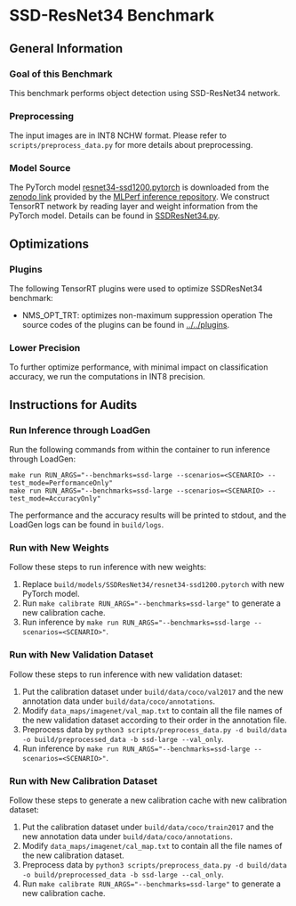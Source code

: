 # SSD-ResNet34 Benchmark

## General Information

### Goal of this Benchmark

This benchmark performs object detection using SSD-ResNet34 network.

### Preprocessing

The input images are in INT8 NCHW format. Please refer to `scripts/preprocess_data.py` for more details about preprocessing.

### Model Source

The PyTorch model [resnet34-ssd1200.pytorch](resnet34-ssd1200.pytorch) is downloaded from the [zenodo link](https://zenodo.org/record/3236545/files/resnet34-ssd1200.pytorch) provided by the [MLPerf inference repository](https://github.com/mlperf/inference/tree/master/v0.5/classification_and_detection). We construct TensorRT network by reading layer and weight information from the PyTorch model. Details can be found in [SSDResNet34.py](SSDResNet34.py).

## Optimizations

### Plugins

The following TensorRT plugins were used to optimize SSDResNet34 benchmark:
- NMS_OPT_TRT: optimizes non-maximum suppression operation
The source codes of the plugins can be found in [../../plugins](../../plugins).

### Lower Precision

To further optimize performance, with minimal impact on classification accuracy, we run the computations in INT8 precision.

## Instructions for Audits

### Run Inference through LoadGen

Run the following commands from within the container to run inference through LoadGen:

```
make run RUN_ARGS="--benchmarks=ssd-large --scenarios=<SCENARIO> --test_mode=PerformanceOnly"
make run RUN_ARGS="--benchmarks=ssd-large --scenarios=<SCENARIO> --test_mode=AccuracyOnly"
```

The performance and the accuracy results will be printed to stdout, and the LoadGen logs can be found in `build/logs`.

### Run with New Weights

Follow these steps to run inference with new weights:

1. Replace `build/models/SSDResNet34/resnet34-ssd1200.pytorch` with new PyTorch model.
2. Run `make calibrate RUN_ARGS="--benchmarks=ssd-large"` to generate a new calibration cache.
3. Run inference by `make run RUN_ARGS="--benchmarks=ssd-large --scenarios=<SCENARIO>"`.

### Run with New Validation Dataset

Follow these steps to run inference with new validation dataset:

1. Put the calibration dataset under `build/data/coco/val2017` and the new annotation data under `build/data/coco/annotations`.
2. Modify `data_maps/imagenet/val_map.txt` to contain all the file names of the new validation dataset according to their order in the annotation file.
3. Preprocess data by `python3 scripts/preprocess_data.py -d build/data -o build/preprocessed_data -b ssd-large --val_only`.
4. Run inference by `make run RUN_ARGS="--benchmarks=ssd-large --scenarios=<SCENARIO>"`.

### Run with New Calibration Dataset

Follow these steps to generate a new calibration cache with new calibration dataset:

1. Put the calibration dataset under `build/data/coco/train2017` and the new annotation data under `build/data/coco/annotations`.
2. Modify `data_maps/imagenet/cal_map.txt` to contain all the file names of the new calibration dataset.
3. Preprocess data by `python3 scripts/preprocess_data.py -d build/data -o build/preprocessed_data -b ssd-large --cal_only`.
4. Run `make calibrate RUN_ARGS="--benchmarks=ssd-large"` to generate a new calibration cache.
